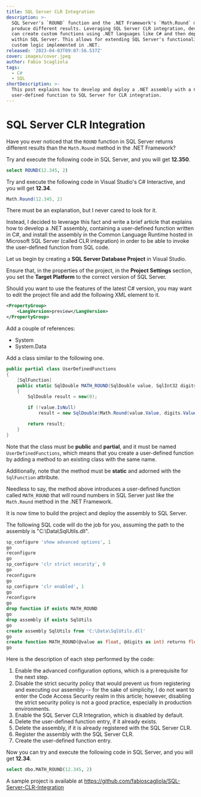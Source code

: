 ```yaml
---
title: SQL Server CLR Integration
description: >-
  SQL Server's `ROUND` function and the .NET Framework's `Math.Round` method can
  produce different results. Leveraging SQL Server CLR integration, developers
  can create custom functions using .NET languages like C# and then deploy them
  within SQL Server. This allows for extending SQL Server's functionality with
  custom logic implemented in .NET.
released: '2023-04-03T09:07:56.537Z'
cover: images/cover.jpeg
author: Fabio Scagliola
tags:
  - C#
  - SQL
shortDescription: >-
  This post explains how to develop and deploy a .NET assembly with a C#
  user-defined function to SQL Server for CLR integration.
---
```

# SQL Server CLR Integration

Have you ever noticed that the `ROUND` function in SQL Server returns different results than the `Math.Round` method in the .NET Framework?

Try and execute the following code in SQL Server, and you will get **12.350**.

```sql
select ROUND(12.345, 2)
```

Try and execute the following code in Visual Studio's C# Interactive, and you will get **12.34**.

```csharp
Math.Round(12.345, 2)
```

There must be an explanation, but I never cared to look for it.

Instead, I decided to leverage this fact and write a brief article that explains how to develop a .NET assembly, containing a user-defined function written in C#, and install the assembly in the Common Language Runtime hosted in Microsoft SQL Server (called CLR integration) in order to be able to invoke the user-defined function from SQL code.

Let us begin by creating a **SQL Server Database Project** in Visual Studio.

Ensure that, in the properties of the project, in the **Project Settings** section, you set the **Target Platform** to the correct version of SQL Server.

Should you want to use the features of the latest C# version, you may want to edit the project file and add the following XML element to it.

```xml
<PropertyGroup>
    <LangVersion>preview</LangVersion>
</PropertyGroup>
```

Add a couple of references:

* System
* System.Data

Add a class similar to the following one.

```csharp
public partial class UserDefinedFunctions
{
    [SqlFunction]
    public static SqlDouble MATH_ROUND(SqlDouble value, SqlInt32 digits)
    {
        SqlDouble result = new(0);

        if (!value.IsNull)
            result = new SqlDouble(Math.Round(value.Value, digits.Value));

        return result;
    }
}
```

Note that the class must be **public** and **partial**, and it must be named `UserDefinedFunctions`, which means that you create a user-defined function by adding a method to an existing class with the same name.

Additionally, note that the method must be **static** and adorned with the `SqlFunction` attribute.

Needless to say, the method above introduces a user-defined function called `MATH_ROUND` that will round numbers in SQL Server just like the `Math.Round` method in the .NET Framework.

It is now time to build the project and deploy the assembly to SQL Server.

The following SQL code will do the job for you, assuming the path to the assembly is "C:\Data\SqlUtils.dll".

```sql
sp_configure 'show advanced options', 1
go
reconfigure
go
sp_configure 'clr strict security', 0
go
reconfigure
go
sp_configure 'clr enabled', 1
go
reconfigure
go
drop function if exists MATH_ROUND
go
drop assembly if exists SqlUtils
go
create assembly SqlUtils from 'C:\Data\SqlUtils.dll'
go
create function MATH_ROUND(@value as float, @digits as int) returns float external name SqlUtils.UserDefinedFunctions.MATH_ROUND
go
```

Here is the description of each step performed by the code:

1. Enable the advanced configuration options, which is a prerequisite for the next step.
2. Disable the strict security policy that would prevent us from registering and executing our assembly -- for the sake of simplicity, I do not want to enter the Code Access Security realm in this article; however, disabling the strict security policy is not a good practice, especially in production environments.
3. Enable the SQL Server CLR Integration, which is disabled by default.
4. Delete the user-defined function entry, if it already exists.
5. Delete the assembly, if it is already registered with the SQL Server CLR.
6. Register the assembly with the SQL Server CLR.
7. Create the user-defined function entry.

Now you can try and execute the following code in SQL Server, and you will get **12.34**.

```sql
select dbo.MATH_ROUND(12.345, 2)
```

A sample project is available at <https://github.com/fabioscagliola/SQL-Server-CLR-Integration>
